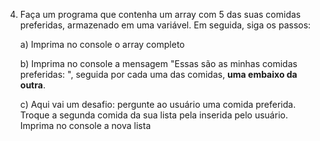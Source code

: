 4. Faça um programa que contenha um array com 5 das suas comidas preferidas, armazenado em uma variável. Em seguida, siga os passos:
    
    a) Imprima no console o array completo
    
    b) Imprima no console a mensagem "Essas são as minhas comidas preferidas: ", seguida por cada uma das comidas, **uma embaixo da outra**.
    
    c) Aqui vai um desafio: pergunte ao usuário uma comida preferida. Troque a segunda comida da sua lista pela inserida pelo usuário. Imprima no console a nova lista